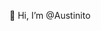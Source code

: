 👋 Hi, I’m @Austinito

<!---
Austinito/Austinito is a ✨ special ✨ repository because its `README.md` (this file) appears on your GitHub profile.
You can click the Preview link to take a look at your changes.
--->
